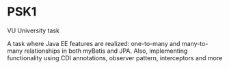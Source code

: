 # PSK1
VU University task

A task where Java EE features are realized: one-to-many and many-to-many relationships in both myBatis and JPA. Also, implementing functionality using CDI annotations, observer pattern, interceptors and more
